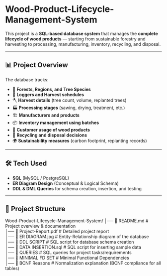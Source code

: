 # Wood-Product-Lifecycle-Management-System

This project is a **SQL-based database system** that manages the **complete lifecycle of wood products** — starting from sustainable forestry and harvesting to processing, manufacturing, inventory, recycling, and disposal.

---

## 📊 Project Overview
The database tracks:
- 🌲 **Forests, Regions, and Tree Species**
- 👷 **Loggers and Harvest schedules**
- 🪓 **Harvest details** (tree count, volume, replanted trees)
- 🏭 **Processing stages** (sawing, drying, treatment, etc.)
- 🏗️ **Manufacturers and products**
- 📦 **Inventory management using batches**
- 🛒 **Customer usage of wood products**
- 🔄 **Recycling and disposal decisions**
- 🌍 **Sustainability measures** (carbon footprint, replanting records)

---

## 🛠️ Tech Used
- **SQL** (MySQL / PostgreSQL)  
- **ER Diagram Design** (Conceptual & Logical Schema)  
- **DDL & DML Queries** for schema creation, insertion, and testing  

---

## 📂 Project Structure
Wood-Product-Lifecycle-Management-System/
│── 📄 README.md                 # Project overview & documentation  
│── 📄 Project-Report.pdf         # Detailed project report  
│── 📄 ER DIAGRAM.jpg             # Entity-Relationship diagram of the database  
│── 📄 DDL SCRIPT                 # SQL script for database schema creation  
│── 📄 DATA INSERTION.sql         # SQL script for inserting sample data  
│── 📄 QUERIES                    # SQL queries for project tasks/requirements  
│── 📄 MINIMAL FD SET             # Minimal Functional Dependencies  
│── 📄 BCNF Reasons               # Normalization explanation (BCNF compliance for all tables)  


